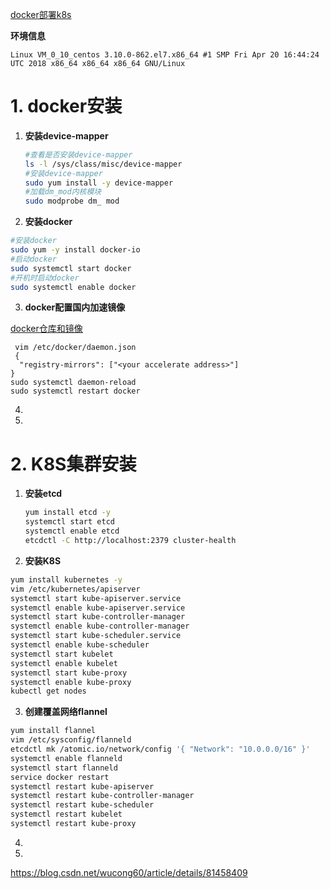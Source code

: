 [docker部署k8s](https://blog.csdn.net/ysk_xh_521/article/details/81668631)

**环境信息**

```
Linux VM_0_10_centos 3.10.0-862.el7.x86_64 #1 SMP Fri Apr 20 16:44:24 UTC 2018 x86_64 x86_64 x86_64 GNU/Linux

```



# 1. docker安装

1. **安装device-mapper**

   ```bash
   #查看是否安装device-mapper
   ls -l /sys/class/misc/device-mapper
   #安装device-mapper
   sudo yum install -y device-mapper
   #加载dm_mod内核模块
   sudo modprobe dm_ mod
   
   ```

2.  **安装docker**

   ```bash
   #安装docker
   sudo yum -y install docker-io
   #启动docker
   sudo systemctl start docker
   #开机时启动docker
   sudo systemctl enable docker
   ```

   

3.  **docker配置国内加速镜像**

   [docker仓库和镜像](https://www.cnblogs.com/wushuaishuai/p/9984228.html)

   ```
    vim /etc/docker/daemon.json
    {
     "registry-mirrors": ["<your accelerate address>"]
   }
   sudo systemctl daemon-reload 
   sudo systemctl restart docker
   
   ```

   

4.  

5. 



# 2. K8S集群安装

1. **安装etcd**

   ```bash
   yum install etcd -y
   systemctl start etcd
   systemctl enable etcd
   etcdctl -C http://localhost:2379 cluster-health
   ```

   

2.  **安装K8S**

   ```bash
   yum install kubernetes -y
   vim /etc/kubernetes/apiserver 
   systemctl start kube-apiserver.service 
   systemctl enable kube-apiserver.service 
   systemctl start kube-controller-manager
   systemctl enable kube-controller-manager
   systemctl start kube-scheduler.service 
   systemctl enable kube-scheduler
   systemctl start kubelet
   systemctl enable kubelet
   systemctl start kube-proxy
   systemctl enable kube-proxy
   kubectl get nodes
   ```

   

3.  **创建覆盖网络flannel**

   ```bash
   yum install flannel
   vim /etc/sysconfig/flanneld
   etcdctl mk /atomic.io/network/config '{ "Network": "10.0.0.0/16" }'
   systemctl enable flanneld  
   systemctl start flanneld
   service docker restart
   systemctl restart kube-apiserver
   systemctl restart kube-controller-manager
   systemctl restart kube-scheduler
   systemctl restart kubelet
   systemctl restart kube-proxy
   ```

   

4.  

5. 

https://blog.csdn.net/wucong60/article/details/81458409
